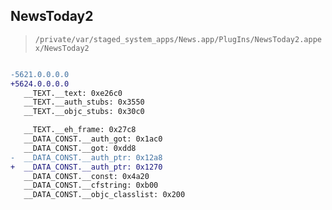 ## NewsToday2

> `/private/var/staged_system_apps/News.app/PlugIns/NewsToday2.appex/NewsToday2`

```diff

-5621.0.0.0.0
+5624.0.0.0.0
   __TEXT.__text: 0xe26c0
   __TEXT.__auth_stubs: 0x3550
   __TEXT.__objc_stubs: 0x30c0

   __TEXT.__eh_frame: 0x27c8
   __DATA_CONST.__auth_got: 0x1ac0
   __DATA_CONST.__got: 0xdd8
-  __DATA_CONST.__auth_ptr: 0x12a8
+  __DATA_CONST.__auth_ptr: 0x1270
   __DATA_CONST.__const: 0x4a20
   __DATA_CONST.__cfstring: 0xb00
   __DATA_CONST.__objc_classlist: 0x200

```

